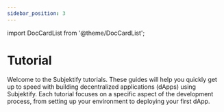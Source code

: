 ```yaml
---
sidebar_position: 3
---
```


import DocCardList from '@theme/DocCardList';

# Tutorial

Welcome to the Subjektify tutorials. These guides will help you quickly get up to speed with building decentralized applications (dApps) using Subjektify. Each tutorial focuses on a specific aspect of the development process, from setting up your environment to deploying your first dApp.

<DocCardList />